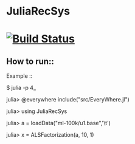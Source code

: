 # JuliaRecSys

[![Build Status](https://travis-ci.org/abhi123link/JuliaRecSys.jl.png)](https://travis-ci.org/abhi123link/JuliaRecSys.jl)
=======
How to run::
------------
Example ::

$ julia -p 4_

julia> @everywhere include("src/EveryWhere.jl")

julia> using JuliaRecSys

julia> a = loadData("ml-100k/u1.base",'\t')

julia> x = ALSFactorization(a, 10, 1)

